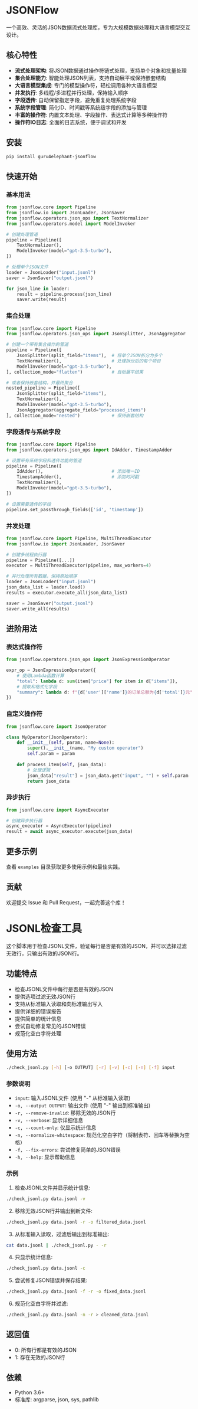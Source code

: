 # JSONFlow

一个高效、灵活的JSON数据流式处理库，专为大规模数据处理和大语言模型交互设计。

## 核心特性

- **流式处理架构**: 将JSON数据通过操作符链式处理，支持单个对象和批量处理
- **集合处理能力**: 智能处理JSON列表，支持自动展平或保持嵌套结构
- **大语言模型集成**: 专门的模型操作符，轻松调用各种大语言模型
- **并发执行**: 多线程/多进程并行处理，保持输入顺序
- **字段透传**: 自动保留指定字段，避免重复处理系统字段
- **系统字段管理**: 简化ID、时间戳等系统级字段的添加与管理
- **丰富的操作符**: 内置文本处理、字段操作、表达式计算等多种操作符
- **操作符IO日志**: 全面的日志系统，便于调试和开发

## 安装

```bash
pip install guru4elephant-jsonflow
```

## 快速开始

### 基本用法

```python
from jsonflow.core import Pipeline
from jsonflow.io import JsonLoader, JsonSaver
from jsonflow.operators.json_ops import TextNormalizer
from jsonflow.operators.model import ModelInvoker

# 创建处理管道
pipeline = Pipeline([
    TextNormalizer(),
    ModelInvoker(model="gpt-3.5-turbo"),
])

# 处理单个JSON文件
loader = JsonLoader("input.jsonl")
saver = JsonSaver("output.jsonl")

for json_line in loader:
    result = pipeline.process(json_line)
    saver.write(result)
```

### 集合处理

```python
from jsonflow.core import Pipeline
from jsonflow.operators.json_ops import JsonSplitter, JsonAggregator

# 创建一个带有集合操作的管道
pipeline = Pipeline([
    JsonSplitter(split_field="items"),  # 将单个JSON拆分为多个
    TextNormalizer(),                   # 处理拆分后的每个项目
    ModelInvoker(model="gpt-3.5-turbo"),
], collection_mode="flatten")           # 自动展平结果

# 或者保持嵌套结构，并最终聚合
nested_pipeline = Pipeline([
    JsonSplitter(split_field="items"),
    TextNormalizer(),
    ModelInvoker(model="gpt-3.5-turbo"),
    JsonAggregator(aggregate_field="processed_items")
], collection_mode="nested")            # 保持嵌套结构
```

### 字段透传与系统字段

```python
from jsonflow.core import Pipeline
from jsonflow.operators.json_ops import IdAdder, TimestampAdder

# 设置带有系统字段和透传功能的管道
pipeline = Pipeline([
    IdAdder(),                          # 添加唯一ID
    TimestampAdder(),                   # 添加时间戳
    TextNormalizer(),
    ModelInvoker(model="gpt-3.5-turbo"),
])

# 设置需要透传的字段
pipeline.set_passthrough_fields(['id', 'timestamp'])
```

### 并发处理

```python
from jsonflow.core import Pipeline, MultiThreadExecutor
from jsonflow.io import JsonLoader, JsonSaver

# 创建多线程执行器
pipeline = Pipeline([...])
executor = MultiThreadExecutor(pipeline, max_workers=4)

# 并行处理所有数据，保持原始顺序
loader = JsonLoader("input.jsonl")
json_data_list = loader.load()
results = executor.execute_all(json_data_list)

saver = JsonSaver("output.jsonl")
saver.write_all(results)
```

## 进阶用法

### 表达式操作符

```python
from jsonflow.operators.json_ops import JsonExpressionOperator

expr_op = JsonExpressionOperator({
    # 使用Lambda函数计算
    "total": lambda d: sum(item["price"] for item in d["items"]),
    # 提取和格式化字段
    "summary": lambda d: f"{d['user']['name']}的订单总额为{d['total']}元",
})
```

### 自定义操作符

```python
from jsonflow.core import JsonOperator

class MyOperator(JsonOperator):
    def __init__(self, param, name=None):
        super().__init__(name, "My custom operator")
        self.param = param
    
    def process_item(self, json_data):
        # 处理逻辑
        json_data["result"] = json_data.get("input", "") + self.param
        return json_data
```

### 异步执行

```python
from jsonflow.core import AsyncExecutor

# 创建异步执行器
async_executor = AsyncExecutor(pipeline)
result = await async_executor.execute(json_data)
```

## 更多示例

查看 `examples` 目录获取更多使用示例和最佳实践。

## 贡献

欢迎提交 Issue 和 Pull Request，一起完善这个库！

# JSONL检查工具

这个脚本用于检查JSONL文件，验证每行是否是有效的JSON，并可以选择过滤无效行，只输出有效的JSON行。

## 功能特点

- 检查JSONL文件中每行是否是有效的JSON
- 提供选项过滤无效JSON行
- 支持从标准输入读取和向标准输出写入
- 提供详细的错误报告
- 提供简单的统计信息
- 尝试自动修复常见的JSON错误
- 规范化空白字符处理

## 使用方法

```bash
./check_jsonl.py [-h] [-o OUTPUT] [-r] [-v] [-c] [-n] [-f] input
```

### 参数说明

- `input`: 输入JSONL文件 (使用 "-" 从标准输入读取)
- `-o, --output OUTPUT`: 输出文件 (使用 "-" 输出到标准输出)
- `-r, --remove-invalid`: 移除无效的JSON行
- `-v, --verbose`: 显示详细信息
- `-c, --count-only`: 仅显示统计信息
- `-n, --normalize-whitespace`: 规范化空白字符（将制表符、回车等替换为空格）
- `-f, --fix-errors`: 尝试修复简单的JSON错误
- `-h, --help`: 显示帮助信息

### 示例

1. 检查JSONL文件并显示统计信息:

```bash
./check_jsonl.py data.jsonl -v
```

2. 移除无效JSON行并输出到新文件:

```bash
./check_jsonl.py data.jsonl -r -o filtered_data.jsonl
```

3. 从标准输入读取，过滤后输出到标准输出:

```bash
cat data.jsonl | ./check_jsonl.py - -r
```

4. 只显示统计信息:

```bash
./check_jsonl.py data.jsonl -c
```

5. 尝试修复JSON错误并保存结果:

```bash
./check_jsonl.py data.jsonl -f -r -o fixed_data.jsonl
```

6. 规范化空白字符并过滤:

```bash
./check_jsonl.py data.jsonl -n -r > cleaned_data.jsonl
```

## 返回值

- 0: 所有行都是有效的JSON
- 1: 存在无效的JSON行

## 依赖

- Python 3.6+
- 标准库: argparse, json, sys, pathlib 